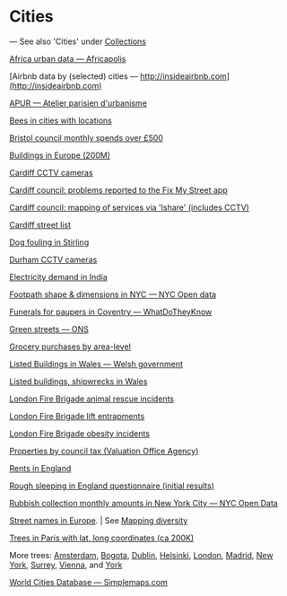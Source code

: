 # Cities

— See also 'Cities' under [Collections](https://aodhanlutetiae.github.io/j_book/collections.html)

[Africa urban data — Africapolis](https://www.africapolis.org/data)

[Airbnb data by (selected) cities — http://insideairbnb.com](http://insideairbnb.com)

[APUR — Atelier parisien d'urbanisme](https://opendata.apur.org)

[Bees in cities with locations](https://spotabee.buzz)

[Bristol council monthly spends over £500](https://www.bristol.gov.uk/council-spending-performance/spending-over-500)

[Buildings in Europe (200M)](https://eubucco.com/)

[Cardiff CCTV cameras](https://foi.cardiff.gov.uk/ENG/DataSets/Forms/Data%20Set/docsethomepage.aspx?ID=341&FolderCTID=0x0120D52000247D5EEF4C698246BF70B3A320E31C9700EC288F337C1A4F419C19B359C6EB30C9&List=8ab83359-5015-41de-872d-7d104efef8e2&RootFolder=%2FENG%2FDataSets%2FCCTV%20Devices%202020&RecSrc=%2FENG%2FDataSets%2FCCTV%20Devices%202020)

[Cardiff council: problems reported to the Fix My Street app](https://www.fixmystreet.com/reports/Cardiff?zoom=11&lat=51.46762&lon=-3.20633)

[Cardiff council: mapping of services via 'Ishare' (includes CCTV)](http://ishare.cardiff.gov.uk/)

[Cardiff street list](http://cardiff.streetmapof.co.uk/a/)

[Dog fouling in Stirling](https://data.stirling.gov.uk/dataset/safer-communities)

[Durham CCTV cameras](https://data.gov.uk/dataset/bef4fc96-65e7-444f-b5ab-92bf0473dc17/cctv-camera-locations)

[Electricity demand in India](https://dataverse.harvard.edu/dataverse/REDI)

[Footpath shape & dimensions in NYC — NYC Open data](https://data.cityofnewyork.us/City-Government/Sidewalk/vfx9-tbb6)

[Funerals for paupers in Coventry — WhatDoTheyKnow](https://www.whatdotheyknow.com/cy/request/pauper_funerals#incoming-569375)

[Green streets — ONS](https://www.ons.gov.uk/economy/environmentalaccounts/articles/howgreenisyourstreet/2018-11-19)

[Grocery purchases by area-level](https://figshare.com/articles/Area-level_grocery_purchases/7796666)

[Listed Buildings in Wales — Welsh government](https://lle.gov.wales/catalogue/item/ListedBuildings/?lang=en)

[Listed buildings, shipwrecks in Wales](https://cadw.gov.wales/advice-support/cof-cymru/downloads)

[London Fire Brigade animal rescue incidents](https://data.london.gov.uk/dataset/animal-rescue-incidents-attended-by-lfb)

[London Fire Brigade lift entrapments](https://data.london.gov.uk/dataset/shut-in-lift-releases--lift-entrapments--attended-by-lfb)

[London Fire Brigade obesity incidents](https://data.london.gov.uk/dataset/bariatric-incidents-attended-by-lfb)

[Properties by council tax (Valuation Office Agency)](https://www.gov.uk/government/organisations/valuation-office-agency/about/statistics)

[Rents in England](https://www.gov.uk/government/publications/local-reference-rents-listed-by-brma-and-property-size-april-2023)

[Rough sleeping in England questionnaire (initial results)](https://www.gov.uk/government/publications/rough-sleeping-questionnaire-initial-findings)

[Rubbish collection monthly amounts in New York City — NYC Open Data](https://data.cityofnewyork.us/City-Government/DSNY-Monthly-Tonnage-Data/ebb7-mvp5)

[Street names in Europe](https://docs.google.com/spreadsheets/d/1gQ4RZdIw2ayJyOLKqfaxnfix0C-KqU2327Pq-5XBjZg/edit#gid=1184022815). | See [Mapping diversity](https://mappingdiversity.eu/)

[Trees in Paris with lat, long coordinates (ca 200K)](https://opendata.paris.fr/explore/dataset/les-arbres/)

More trees: [Amsterdam](https://maps.amsterdam.nl/bomen/?LANG=en), [Bogota](http://especiales.datasketch.co/arboles-bogota/metodologia.html),  [Dublin](https://data.smartdublin.ie/dataset/trees), [Helsinki](https://hri.fi/data/en_GB/dataset/helsingin-kaupungin-puurekisteri), [London](https://data.london.gov.uk/dataset/local-authority-maintained-trees), [Madrid](https://challenge.greemta.eu/dataset/trees/), [New York](https://www.nycgovparks.org/trees/street-tree-planting/locations), [Surrey](https://data.surrey.ca/dataset?tags=trees), [Vienna](https://www.data.gv.at/katalog/dataset/stadt-wien_baumkatasterderstadtwien), and [York](https://data.gov.uk/dataset/12dcc527-a7e2-4b23-a3c5-1501053ff0f5/council-owned-trees)

[World Cities Database — Simplemaps.com](https://simplemaps.com/data/world-cities)

